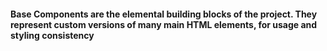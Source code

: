 #### Base Components are the elemental building blocks of the project.  They represent custom versions of many main HTML elements, for usage and styling consistency